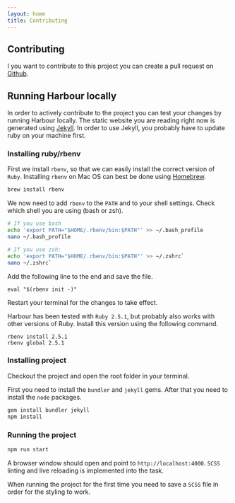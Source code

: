 ```yaml
---
layout: home
title: Contributing
---
```

## Contributing

I you want to contribute to this project you can create a pull request on [Github](https://github.com/AanZee/harbour).

## Running Harbour locally

In order to actively contribute to the project you can test your changes by running Harbour locally. The static website you are reading right now is generated using [Jekyll](https://jekyllrb.com/). In order to use Jekyll, you probably have to update ruby on your machine first.

### Installing ruby/rbenv

First we install `rbenv`, so that we can easily install the correct version of `Ruby`. Installing `rbenv` on Mac OS can best be done using [Homebrew](https://brew.sh/).

```bash
brew install rbenv
```

We now need to add `rbenv` to the `PATH` and to your shell settings. Check which shell you are using (bash or zsh).

```bash
# If you use bash 
echo 'export PATH="$HOME/.rbenv/bin:$PATH"' >> ~/.bash_profile
nano ~/.bash_profile

# If you use zsh:
echo 'export PATH="$HOME/.rbenv/bin:$PATH"' >> ~/.zshrc`
nano ~/.zshrc`
```

Add the following line to the end and save the file.

```
eval "$(rbenv init -)"
```

Restart your terminal for the changes to take effect.

Harbour has been tested with `Ruby 2.5.1`, but probably also works with other versions of Ruby. Install this version using the following command.

```
rbenv install 2.5.1
rbenv global 2.5.1
```

### Installing project

Checkout the project and open the root folder in your terminal. 

First you need to install the `bundler` and `jekyll` gems. After that you need to install the `node` packages.

```bash
gem install bundler jekyll
npm install
```

### Running the project

```bash
npm run start
```

A browser window should open and point to `http://localhost:4000`. `SCSS` linting and live reloading is implemented into the task. 

When running the project for the first time you need to save a `SCSS` file in order for the styling to work.